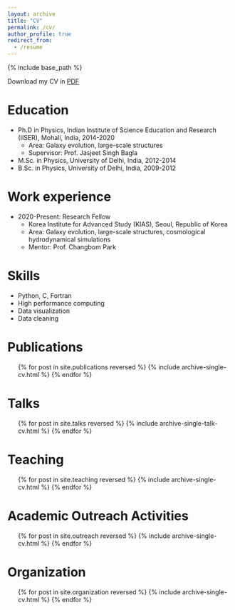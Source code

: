 ```yaml
---
layout: archive
title: "CV"
permalink: /cv/
author_profile: true
redirect_from:
  - /resume
---
```


{% include base_path %}

Download my CV in [PDF](../files/Ankit_cv.pdf)

Education
======
* Ph.D in Physics, Indian Institute of Science Education and Research (IISER), Mohali, India, 2014-2020
  - Area: Galaxy evolution, large-scale structures
  - Supervisor: Prof. Jasjeet Singh Bagla
* M.Sc. in Physics, University of Delhi, India, 2012-2014
* B.Sc. in Physics, University of Delhi, India, 2009-2012

Work experience
======
* 2020-Present: Research Fellow
  * Korea Institute for Advanced Study (KIAS), Seoul, Republic of Korea
  * Area: Galaxy evolution, large-scale structures, cosmological hydrodynamical simulations
  * Mentor: Prof. Changbom Park


Skills
======
* Python, C, Fortran
* High performance computing
* Data visualization
* Data cleaning

Publications
======
  <ul>{% for post in site.publications reversed %}
    {% include archive-single-cv.html %}
  {% endfor %}</ul>
  
Talks
======
  <ul>{% for post in site.talks reversed %}
    {% include archive-single-talk-cv.html  %}
  {% endfor %}</ul>
  
Teaching
======
  <ul>{% for post in site.teaching reversed %}
    {% include archive-single-cv.html %}
  {% endfor %}</ul>
  

Academic Outreach Activities
======
 <ul>{% for post in site.outreach reversed %}
    {% include archive-single-cv.html %}
  {% endfor %}</ul>

Organization
======
 <ul>{% for post in site.organization reversed %}
    {% include archive-single-cv.html %}
  {% endfor %}</ul>
